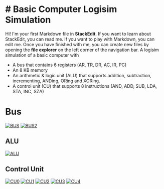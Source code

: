 ﻿# # Basic Computer Logisim Simulation

Hi! I'm your first Markdown file in **StackEdit**. If you want to learn about StackEdit, you can read me. If you want to play with Markdown, you can edit me. Once you have finished with me, you can create new files by opening the **file explorer** on the left corner of the navigation bar.
A logisim simulation of a basic computer with

-   A bus that contains 6 registers (AR, TR, DR, AC, IR, PC)
-   An 8 KB memory
-   An arithmetic & logic unit (ALU) that supports addition, subtraction, incrementing, ANDing, ORing and XORing.
-   A control unit (CU) that supports 8 instructions (AND, ADD, SUB, LDA, STA, INC, SZA)
 
# Bus

 <a href="https://ibb.co/Y7MRWgb"><img src="https://i.ibb.co/TBSvTyr/BUS.png" alt="BUS" border="0"></a>
 <a href="https://ibb.co/qdt6p0H"><img src="https://i.ibb.co/MsYd78z/BUS2.png" alt="BUS2" border="0"></a>

## ALU

<a href="https://ibb.co/CWQJSH5"><img src="https://i.ibb.co/TrtKNgB/ALU.png" alt="ALU" border="0"></a>


##  Control Unit 


<a href="https://ibb.co/RBVgL76"><img src="https://i.ibb.co/mXMRQSy/CU0.png" alt="CU0" border="0"></a>
<a href="https://ibb.co/yVvKt4f"><img src="https://i.ibb.co/4JvCz1m/CU1.png" alt="CU1" border="0"></a>
<a href="https://ibb.co/4Zp8pFd"><img src="https://i.ibb.co/6RFHFyB/CU2.png" alt="CU2" border="0"></a>
<a href="https://ibb.co/Xjbzs05"><img src="https://i.ibb.co/9cNqTK4/CU3.png" alt="CU3" border="0"></a>
<a href="https://ibb.co/1X6R5Qt"><img src="https://i.ibb.co/B6NTx35/CU4.png" alt="CU4" border="0"></a>
